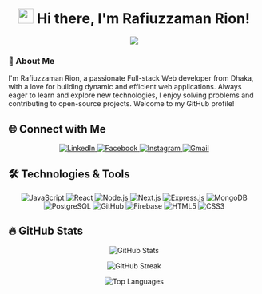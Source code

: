 <h1 align="center">
  <img src="https://media.giphy.com/media/hvRJCLFzcasrR4ia7z/giphy.gif" width="30px">
  Hi there, I'm Rafiuzzaman Rion!
</h1>

<p align="center">
  <img src="https://readme-typing-svg.herokuapp.com?font=Roboto&color=%2336BCF7&size=25&center=true&vCenter=true&lines=Full-Stack+Web+Developer;Front-End+Web+Developer;MERN-Stack+Web+Enthusiast;Always+Learning+New+Things!" />
</p>

### 👋 About Me
I'm Rafiuzzaman Rion, a passionate Full-stack Web developer from Dhaka, with a love for building dynamic and efficient web applications. Always eager to learn and explore new technologies, I enjoy solving problems and contributing to open-source projects. Welcome to my GitHub profile!

## 🌐 Connect with Me
<p align="center">
  <a href="https://www.linkedin.com/in/rafiuzzaman-rion-ba3575291/">
    <img src="https://img.icons8.com/color/48/000000/linkedin-circled--v1.png" alt="LinkedIn" />
  </a>
  <a href="https://www.facebook.com/rafiuzzaman5683/">
    <img src="https://img.icons8.com/color/48/000000/facebook.png" alt="Facebook" />
  </a>
  <a href="https://www.instagram.com/rafiuzzaman_rion/">
    <img src="https://img.icons8.com/color/48/000000/instagram-new.png" alt="Instagram" />
  </a>
  
  <a href="mailto:rafiujjaman5683@gmail.com" target="_blank">
    <img src="https://img.icons8.com/color/48/000000/gmail.png" alt="Gmail" />
  </a>
  </a>
</p>

## 🛠️ Technologies & Tools 
<p align="center">
  <img src="https://img.icons8.com/color/48/000000/javascript.png" alt="JavaScript"/>
  <img src="https://img.icons8.com/ultraviolet/48/000000/react.png" alt="React"/>
  <img src="https://img.icons8.com/fluency/48/000000/node-js.png" alt="Node.js"/>
  <img src="https://img.icons8.com/color/48/000000/nextjs.png" alt="Next.js"/>
  <img src="https://img.icons8.com/color/48/000000/express.png" alt="Express.js"/>
  <img src="https://img.icons8.com/color/48/000000/mongodb.png" alt="MongoDB"/>
  <img src="https://img.icons8.com/color/48/000000/postgreesql.png" alt="PostgreSQL"/>
  <img src="https://img.icons8.com/color/48/000000/github.png" alt="GitHub"/>
  <img src="https://img.icons8.com/color/48/000000/firebase.png" alt="Firebase"/>
  <img src="https://img.icons8.com/color/48/000000/html-5.png" alt="HTML5"/>
  <img src="https://img.icons8.com/color/48/000000/css3.png" alt="CSS3"/>
</p>

## 🔥 GitHub Stats

  <p align="center"><img src="https://github-readme-stats.vercel.app/api?username=RafiuzzamanRion&show_icons=true&theme=radical&count_private=true" alt="GitHub Stats" /></p>
  <p align="center"><img src="https://github-readme-streak-stats.herokuapp.com/?user=RafiuzzamanRion&theme=radical" alt="GitHub Streak" /></p>
  <p align="center"><img src="https://github-readme-stats.vercel.app/api/top-langs/?username=RafiuzzamanRion&layout=compact&theme=radical" alt="Top Languages" /></p>




